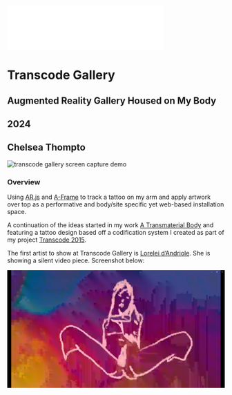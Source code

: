 ![transcode gallery banner](https://github.com/cthompto/transcode_gallery/blob/main/assets/transcode-banner-2.png)

# Transcode Gallery
## Augmented Reality Gallery Housed on My Body
## 2024
## Chelsea Thompto

![transcode gallery screen capture demo](https://github.com/cthompto/transcode_gallery/blob/main/assets/tcg-demo-md.gif)

### Overview

Using [AR.js](https://github.com/AR-js-org) and [A-Frame](https://aframe.io/) to track a tattoo on my arm and apply artwork over top as a performative and body/site specific yet web-based installation space. 

A continuation of the ideas started in my work [A Transmaterial Body](https://www.chelseathompto.com/transmaterial) and featuring a tattoo design based off a codification system I created as part of my project [Transcode 2015](https://www.chelseathompto.com/advancement-to-candidacy). 

The first artist to show at Transcode Gallery is [Lorelei d’Andriole](https://loreleid.art/). She is showing a silent video piece. Screenshot below:

![Lorelei d’Andriole "Number 47" screenshot](https://github.com/cthompto/transcode_gallery/blob/main/assets/l-ad-sample.png)